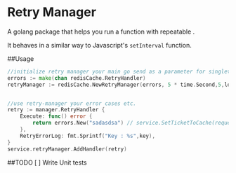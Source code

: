 # Retry Manager
A golang package that helps you run a function with repeatable .

It behaves in a similar way to Javascript's `setInterval` function.


##Usage

````go
//initialize retry manager your main go send as a parameter for singleton usage.
errors := make(chan redisCache.RetryHandler)
retryManager := redisCache.NewRetryManager(errors, 5 * time.Second,5,logger);


//use retry-manager your error cases etc.
retry := manager.RetryHandler {
    Execute: func() error {
        return errors.New("sadasdsa") // service.SetTicketToCache(request);
    },
    RetryErrorLog: fmt.Sprintf("Key : %s",key),
}
service.retryManager.AddHandler(retry)
````

##TODO
[ ] Write Unit tests
